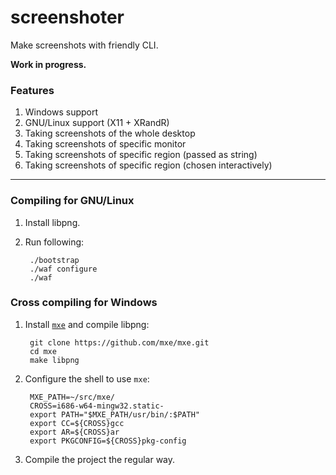 screenshoter
============

Make screenshots with friendly CLI.

**Work in progress.**

### Features

1. Windows support
2. GNU/Linux support (X11 + XRandR)
3. Taking screenshots of the whole desktop
4. Taking screenshots of specific monitor
5. Taking screenshots of specific region (passed as string)
6. Taking screenshots of specific region (chosen interactively)

---

### Compiling for GNU/Linux

1. Install libpng.
2. Run following:

        ./bootstrap
        ./waf configure
        ./waf

### Cross compiling for Windows

1. Install [`mxe`](https://github.com/mxe/mxe) and compile libpng:

        git clone https://github.com/mxe/mxe.git
        cd mxe
        make libpng

2. Configure the shell to use `mxe`:

        MXE_PATH=~/src/mxe/
        CROSS=i686-w64-mingw32.static-
        export PATH="$MXE_PATH/usr/bin/:$PATH"
        export CC=${CROSS}gcc
        export AR=${CROSS}ar
        export PKGCONFIG=${CROSS}pkg-config

3. Compile the project the regular way.
